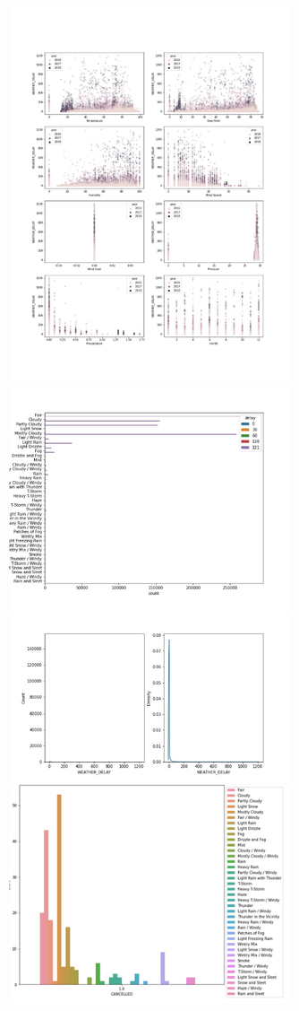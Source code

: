 ![](https://github.com/Kashyapdevesh/Flight_Delay_Prediction/blob/main/notebooks/Final/plots/all_plot.jpeg)
![](https://github.com/Kashyapdevesh/Flight_Delay_Prediction/blob/main/notebooks/Final/plots/count_plot.jpeg)
![](https://github.com/Kashyapdevesh/Flight_Delay_Prediction/blob/main/notebooks/Final/plots/density_plot.jpeg)
![](https://github.com/Kashyapdevesh/Flight_Delay_Prediction/blob/main/notebooks/Final/plots/weather.png)

